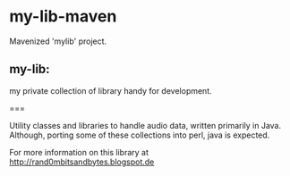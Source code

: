 my-lib-maven
============

Mavenized 'mylib' project.

my-lib:
--------

my private collection of library handy for development.

===

Utility classes and libraries to handle audio data, written primarily in Java.
Although, porting some of these collections into perl, java is expected. 

For more information on this library at http://rand0mbitsandbytes.blogspot.de
